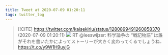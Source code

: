 ```yaml
---
title: Tweet at 2020-07-09 01:20:11
tags: twitter_log
---
```


> [!CITE] https://twitter.com/kaisekiriu/status/1280899491260858370 (2020-07-09 01:20:11)
> ![](https://twitter.com/kaisekiriu/status/1280899491260858370)
> RT @leeswijzer: 科学論争の “戦記物語” は誰がそれを書いたかによってストーリーが大きく変わってくるでしょうね． https://t.co/y9W1H9uyjG
